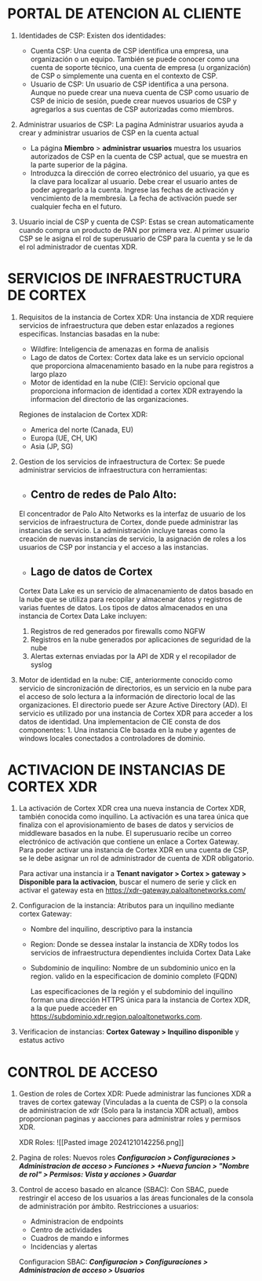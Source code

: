 # PORTAL DE ATENCION AL CLIENTE
1. Identidades de CSP: Existen dos identidades:
   - Cuenta CSP: Una cuenta de CSP identifica una empresa, una organización o un equipo. También se puede conocer como una cuenta de soporte técnico, una cuenta de empresa (u organización) de CSP o simplemente una cuenta en el contexto de CSP.
   - Usuario de CSP: Un usuario de CSP identifica a una persona. Aunque no puede crear una nueva cuenta de CSP como usuario de CSP de inicio de sesión, puede crear nuevos usuarios de CSP y agregarlos a sus cuentas de CSP autorizadas como miembros.

2. Administrar usuarios de CSP: La pagina Administrar usuarios ayuda a crear y administrar usuarios de CSP en la cuenta actual
   - La página **Miembro** > **administrar** **usuarios** muestra los usuarios autorizados de CSP en la cuenta de CSP actual, que se muestra en la parte superior de la página.
   - Introduzca la dirección de correo electrónico del usuario, ya que es la clave para localizar al usuario. Debe crear el usuario antes de poder agregarlo a la cuenta. Ingrese las fechas de activación y vencimiento de la membresía. La fecha de activación puede ser cualquier fecha en el futuro.

3. Usuario incial de CSP y cuenta de CSP: Estas se crean automaticamente cuando compra un producto de PAN por primera vez. Al primer usuario CSP se le asigna el rol de superusuario de CSP para la cuenta y se le da el rol administrador de cuentas XDR.

# SERVICIOS DE INFRAESTRUCTURA DE CORTEX
1. Requisitos de la instancia de Cortex XDR: Una instancia de XDR requiere servicios de infraestructura que deben estar enlazados a regiones especificas. 
   Instancias basadas en la nube:
   - Wildfire: Inteligencia de amenazas en forma de analisis
   - Lago de datos de Cortex: Cortex data lake es un servicio opcional que proporciona almacenamiento basado en la nube para registros a largo plazo
   - Motor de identidad en la nube (CIE): Servicio opcional que proporciona informacion de identidad a cortex XDR extrayendo la informacion del directorio de las organizaciones.
     
    Regiones de instalacion de Cortex XDR:
    - America del norte (Canada, EU)
    - Europa (UE, CH, UK)
    - Asia (JP, SG)

2. Gestion de los servicios de infraestructura de Cortex: Se puede administrar servicios de infraestructura con herramientas: 
   - ## Centro de redes de Palo Alto: 
    El concentrador de Palo Alto Networks es la interfaz de usuario de los servicios de infraestructura de Cortex, donde puede administrar las instancias de servicio. La administración incluye tareas como la creación de nuevas instancias de servicio, la asignación de roles a los usuarios de CSP por instancia y el acceso a las instancias.
    
    - ## Lago de datos de Cortex
    Cortex Data Lake es un servicio de almacenamiento de datos basado en la nube que se utiliza para recopilar y almacenar datos y registros de varias fuentes de datos. Los tipos de datos almacenados en una instancia de Cortex Data Lake incluyen:
    1. Registros de red generados por firewalls como NGFW
    2. Registros en la nube generados por aplicaciones de seguridad de la nube
    3. Alertas externas enviadas por la API de XDR y el recopilador de syslog

3. Motor de identidad en la nube: CIE, anteriormente conocido como servicio de sincronización de directorios, es un servicio en la nube para el acceso de solo lectura a la información de directorio local de las organizaciones. El directorio puede ser Azure Active Directory (AD). El servicio es utilizado por una instancia de Cortex XDR para acceder a los datos de identidad.
   Una implementacion de CIE consta de dos componentes: 1. Una instancia CIe basada en la nube y agentes de windows locales conectados a controladores de dominio.


# ACTIVACION DE INSTANCIAS DE CORTEX XDR
1. La activación de Cortex XDR crea una nueva instancia de Cortex XDR, también conocida como inquilino. La activación es una tarea única que finaliza con el aprovisionamiento de bases de datos y servicios de middleware basados en la nube. El superusuario recibe un correo electrónico de activación que contiene un enlace a Cortex Gateway. Para poder activar una instancia de Cortex XDR en una cuenta de CSP, se le debe asignar un rol de administrador de cuenta de XDR obligatorio.
   
   Para activar una instancia ir a **Tenant navigator > Cortex > gateway > Disponible para la activacion**, buscar el numero de serie y click en activar  el gateway esta en https://xdr-gateway.paloaltonetworks.com/

2. Configuracion de la instancia: Atributos para un inquilino mediante cortex Gateway:
   - Nombre del inquilino, descriptivo para la instancia
   - Region: Donde se dessea instalar la instancia de XDRy todos los servicios de infraestructura dependientes incluida Cortex Data Lake
   - Subdominio de inquilino: Nombre de un subdominio unico en la region. valido en la especificacion de dominio completo (FQDN)
     
     Las especificaciones de la región y el subdominio del inquilino forman una dirección HTTPS única para la instancia de Cortex XDR, a la que puede acceder en https://subdominio.xdr.region.paloaltonetworks.com.

3. Verificacion de instancias: **Cortex Gateway > Inquilino disponible** y estatus activo


# CONTROL DE ACCESO
1. Gestion de roles de Cortex XDR: Puede administrar las funciones XDR a traves de cortex gateway (Vinculadas a la cuenta de CSP) o la consola de administracion de xdr (Solo para la instancia XDR actual), ambos proporcionan paginas y aacciones para administrar roles y permisos XDR.
   
   XDR Roles: ![[Pasted image 20241210142256.png]]

2. Pagina de roles: Nuevos roles
   ***Configuracion > Configuraciones > Administracion de acceso > Funciones > +Nueva funcion > "Nombre de rol" > Permisos: Vista y acciones > Guardar***

3. Control de acceso basado en alcance (SBAC): Con SBAC, puede restringir el acceso de los usuarios a las áreas funcionales de la consola de administración por ámbito.
   Restricciones a usuarios: 
   - Administracion de endpoints
   - Centro de actividades
   - Cuadros de mando e informes
   - Incidencias y alertas

	Configuracion SBAC: ***Configuracion > Configuraciones > Administracion de acceso > Usuarios***

